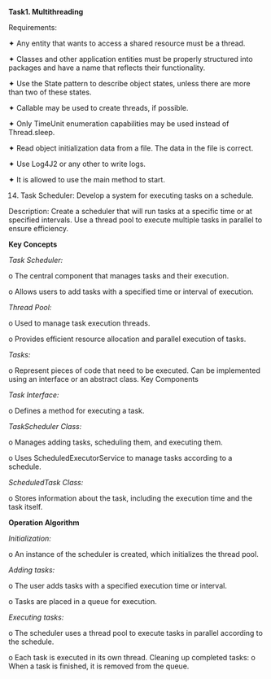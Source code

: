 **Task1. Multithreading**

Requirements:

✦ Any entity that wants to access a shared resource must be a
thread.

✦ Classes and other application entities must be properly structured into packages
and have a name that reflects their functionality.

✦ Use the State pattern to describe object states, unless there are more than two of these states.

✦ Callable may be used to create threads, if possible.

✦ Only TimeUnit enumeration capabilities may be used instead of Thread.sleep.

✦ Read object initialization data from a file. The data in the file is correct.

✦ Use Log4J2 or any other to write logs.

✦ It is allowed to use the main method to start.

14. Task Scheduler: Develop a system for executing tasks on a schedule.
    
Description: Create a scheduler that will run tasks at a specific time or at specified intervals. Use a thread pool to execute multiple tasks in parallel to ensure efficiency.

**Key Concepts**

_Task Scheduler:_

o The central component that manages tasks and their execution.

o Allows users to add tasks with a specified time or interval
of execution.

_Thread Pool:_

o Used to manage task execution threads.

o Provides efficient resource allocation and parallel execution
of tasks.

_Tasks:_

o Represent pieces of code that need to be executed. Can be implemented using an interface or an abstract class.
Key Components

_Task Interface:_

o Defines a method for executing a task.

_TaskScheduler Class:_

o Manages adding tasks, scheduling them, and executing them.

o Uses ScheduledExecutorService to manage tasks according to a schedule.

_ScheduledTask Class:_

o Stores information about the task, including the execution time and the task itself.

**Operation Algorithm**

_Initialization:_

o An instance of the scheduler is created, which initializes the thread pool.

_Adding tasks:_

o The user adds tasks with a specified execution time or interval.

o Tasks are placed in a queue for execution.

_Executing tasks:_

o The scheduler uses a thread pool to execute tasks in parallel according to the schedule.

o Each task is executed in its own thread.
Cleaning up completed tasks:
o When a task is finished, it is removed from the queue.
